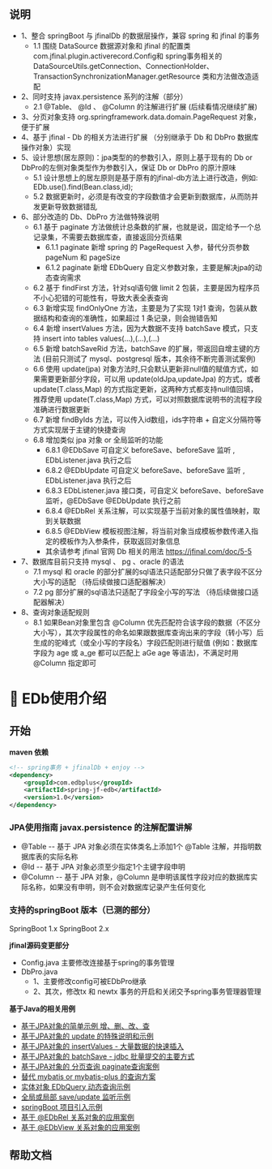 

## 说明
- 1、整合 springBoot 与 jfinalDb 的数据层操作，兼容 spring 和 jfinal 的事务
  - 1.1 围绕 DataSource 数据源对象和 jfinal 的配置类 com.jfinal.plugin.activerecord.Config和 spring事务相关的 DataSourceUtils.getConnection、ConnectionHolder、TransactionSynchronizationManager.getResource 类和方法做改造适配
- 2、同时支持 javax.persistence 系列的注解（部分） 
  - 2.1 @Table、 @Id 、 @Column 的注解进行扩展 (后续看情况继续扩展)
- 3、分页对象支持 org.springframework.data.domain.PageRequest 对象，便于扩展
- 4、基于 jfinal - Db 的相关方法进行扩展 （分别继承于 Db 和 DbPro 数据库操作对象）实现
- 5、设计思想(居左原则)：jpa类型的的参数引入，原则上基于现有的 Db or DbPro的左侧对象类型作为参数引入，保证 Db or DbPro 的原汁原味
  - 5.1 设计思想上的居左原则是基于原有的jfinal-db方法上进行改造，例如: EDb.use().find(Bean.class,id); 
  - 5.2 数据更新时，必须是有改变的字段数值才会更新到数据库，从而防并发更新导致数据错乱
- 6、部分改造的 Db、DbPro 方法做特殊说明
  - 6.1 基于 paginate 方法做统计总条数的扩展，也就是说，固定给予一个总记录集，不需要去数据库查，直接返回分页结果
     - 6.1.1 paginate 新增 spring 的 PageRequest 入参，替代分页参数 pageNum 和 pageSize 
     - 6.1.2 paginate 新增 EDbQuery 自定义参数对象，主要是解决jpa的动态查询需求
  - 6.2 基于 findFirst 方法，针对sql语句做 limit 2 包装，主要是因为程序员不小心犯错的可能性有，导致大表全表查询
  - 6.3 新增实现 findOnlyOne 方法，主要是为了实现 1对1 查询，包装从数据结构和查询的准确性，如果超过 1 条记录，则会抛错告知
  - 6.4 新增 insertValues 方法，因为大数据不支持 batchSave 模式，只支持 insert into tables values(...),(...),(...)
  - 6.5 新增 batchSaveRid 方法，batchSave 的扩展，带返回自增主键的方法 (目前只测试了 mysql、postgresql 版本，其余待不断完善测试案例)
  - 6.6 使用 update(jpa) 对象方法时,只会默认更新非null值的赋值方式，如果需要更新部分字段，可以用 update(oldJpa,updateJpa) 的方式，或者 update(T.class,Map) 的方式指定更新，这两种方式都支持null值回填，推荐使用 update(T.class,Map) 方式，可以对照数据库说明书的流程字段准确进行数据更新  
  - 6.7 新增 findByIds 方法，可以传入id数组，ids字符串 + 自定义分隔符等方式实现居于主键的快捷查询
  - 6.8 增加类似 jpa 对象 or 全局监听的功能
     - 6.8.1 @EDbSave 可自定义 beforeSave、beforeSave 监听 , EDbListener.java 执行之后
     - 6.8.2 @EDbUpdate 可自定义 beforeSave、beforeSave 监听 , EDbListener.java 执行之后
     - 6.8.3 EDbListener.java 接口类，可自定义 beforeSave、beforeSave 监听，@EDbSave @EDbUpdate 执行之前
     - 6.8.4 @EDbRel 关系注解，可以实现基于当前对象的属性值映射，取到关联数据
     - 6.8.5 @EDbView 模板视图注解，将当前对象当成模板参数传递入指定的模板作为入参条件，获取返回对象信息
    - 其余请参考 jfinal 官网 Db 相关的用法 https://jfinal.com/doc/5-5
- 7、数据库目前只支持 mysql 、 pg 、oracle 的语法
  - 7.1 mysql 和 oracle 的部分扩展的sql语法只适配部分只做了表字段不区分大小写的适配 （待后续做接口适配器解决）
  - 7.2 pg 部分扩展的sql语法只适配了字段全小写的写法 （待后续做接口适配器解决）
- 8、查询对象适配规则
  - 8.1 如果Bean对象里包含 @Column 优先匹配符合该字段的数据（不区分大小写），其次字段属性的命名如果跟数据库查询出来的字段（转小写）后生成的驼峰式（或全小写的字段名）字段匹配则进行赋值 (例如：数据库字段为 age 或 a_ge 都可以匹配上 aGe age 等语法)，不满足时用 @Column 指定即可



# 📑 EDb使用介绍
## 开始

**maven 依赖**

```xml
<!-- spring事务 + jfinalDb + enjoy -->
<dependency>
    <groupId>com.edbplus</groupId>
    <artifactId>spring-jf-edb</artifactId>
    <version>1.0</version>
</dependency>
```

### JPA使用指南 javax.persistence 的注解配置讲解
- @Table -- 基于 JPA 对象必须在实体类名上添加1个 @Table 注解，并指明数据库表的实际名称
- @Id -- 基于 JPA 对象必须至少指定1个主键字段申明
- @Column -- 基于 JPA 对象，@Column 是申明该属性字段对应的数据库实际名称，如果没有申明，则不会对数据库记录产生任何变化

### 支持的springBoot 版本（已测的部分）
SpringBoot 1.x
SpringBoot 2.x

**jfinal源码变更部分**
- Config.java
    主要修改连接基于spring的事务管理
- DbPro.java
  - 1、主要修改config可被EDbPro继承
  - 2、其次，修改tx 和 newtx 事务的开启和关闭交予spring事务管理器管理    



**基于Java的相关用例**

- [ 基于JPA对象的简单示例 增、删、改、查 ](docs/jpa/jpa.md)
- [ 基于JPA对象的 update 的特殊说明和示例  ](docs/jpa/jpa-update.md)
- [ 基于JPA对象的 insertValues - 大量数据的快速插入 ](docs/jpa/jpa-insertValues.md)
- [ 基于JPA对象的 batchSave - jdbc 批量提交的主要方式 ](docs/jpa/jpa-batchSave.md)
- [ 基于JPA对象的 分页查询 paginate查询案例 ](docs/jpa/jpa-paginate.md)
- [ 替代 mybatis or mybatis-plus 的查询方案 ](docs/jpa/jpa-enjoy.md)
- [ 实体对象 EDbQuery 动态查询示例  ](docs/jpa/jpa-edbQuery.md)
- [ 全局或局部 save/update 监听示例  ](docs/jpa/jpa-listener.md)
- [ springBoot 项目引入示例  ](docs/jpa/spring-config.md)
- [ 基于 @EDbRel 关系对象的应用案例 ](docs/jpa/jpa-edbrel.md)
- [ 基于 @EDbView 关系对象的应用案例 ](docs/jpa/jpa-edbview.md)

## 帮助文档



